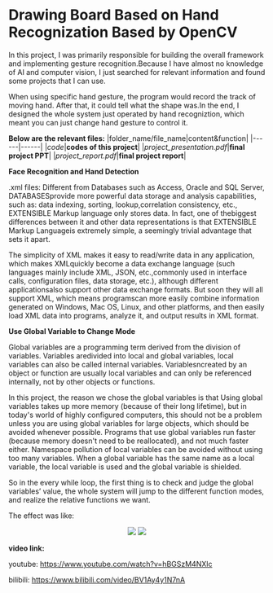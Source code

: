 # Drawing Board Based on Hand Recognization Based by OpenCV

In this project, I was primarily responsible for building the overall framework and implementing gesture recognition.Because I have almost no knowledge of AI and computer vision, I just searched for relevant information and found some projects that I can use.

When using specific hand gesture, the program would record the track of moving hand. After that, it could tell what the shape was.In the end, I designed the whole system just operated by hand recogniztion, which meant you can just change hand gesture to control it.

**Below are the relevant files:**
|folder_name/file_name|content&function|
|------|------|
|_code_|**codes of this project**|
|_project_presentation.pdf_|**final project PPT**|
|_project_report.pdf_|**final project report**|


**Face Recognition and Hand Detection**

.xml files: Different from Databases such as Access, Oracle and SQL Server, DATABASESprovide more powerful data storage and analysis capabilities, such as: data indexing, sorting, lookup,correlation consistency, etc., EXTENSIBLE Markup language only stores data. In fact, one of thebiggest differences between it and other data representations is that EXTENSIBLE Markup Languageis extremely simple, a seemingly trivial advantage that sets it apart.

The simplicity of XML makes it easy to read/write data in any application, which makes XMLquickly become a data exchange language (such languages mainly include XML, JSON, etc.,commonly used in interface calls, configuration files, data storage, etc.), although different applicationsalso support other data exchange formats. But soon they will all support XML, which means programscan more easily combine information generated on Windows, Mac OS, Linux, and other platforms, and then easily load XML data into programs, analyze it, and output results in XML format.

**Use Global Variable to Change Mode**

Global variables are a programming term derived from the division of variables. Variables aredivided into local and global variables, local variables can also be called internal variables. Variablesncreated by an object or function are usually local variables and can only be referenced internally, not by other objects or functions.

In this project, the reason we chose the global variables is that Using global variables takes up more memory (because of their long lifetime), but in today's world of highly configured computers, this should not be a problem unless you are using global variables for large objects, which should be avoided whenever possible. Programs that use global variables run faster (because memory doesn't need to be reallocated), and not much faster either. Namespace pollution of local variables can be avoided without using too many variables. When a global variable has the same name as a local variable, the local variable is used and the global variable is shielded.

So in the every while loop, the first thing is to check and judge the global variables’ value, the whole system will jump to the different function modes, and realize the relative functions we want.

The effect was like:

<div align=center>
<img src="https://github.com/anOrangeCat1/projects_sustech/assets/99580008/2f5ad440-3e23-4fd2-8a80-40ae977f0c51"  />
  <img src="https://github.com/anOrangeCat1/projects_sustech/assets/99580008/eb3a5576-5a0b-46bb-b0b7-a51330639eda"  />
</div>

**video link:**

youtube: https://www.youtube.com/watch?v=hBGSzM4NXlc

bilibili: https://www.bilibili.com/video/BV1Ay4y1N7nA
